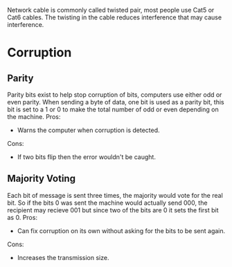 Network cable is commonly called twisted pair, most people use Cat5 or Cat6 cables. The twisting in the cable reduces interference that may cause interference.

# Corruption
## Parity
Parity bits exist to help stop corruption of bits, computers use either odd or even parity. When sending a byte of data, one bit is used as a parity bit, this bit is set to a 1 or 0 to make the total number of odd or even depending on the machine.
Pros:
- Warns the computer when corruption is detected.

Cons:
- If two bits flip then the error wouldn't be caught.

## Majority Voting
Each bit of message is sent three times, the majority would vote for the real bit. So if the bits 0 was sent the machine would actually send 000, the recipient may recieve 001 but since two of the bits are 0 it sets the first bit as 0.
Pros:
- Can fix corruption on its own without asking for the bits to be sent again.

Cons:
- Increases the transmission size.
